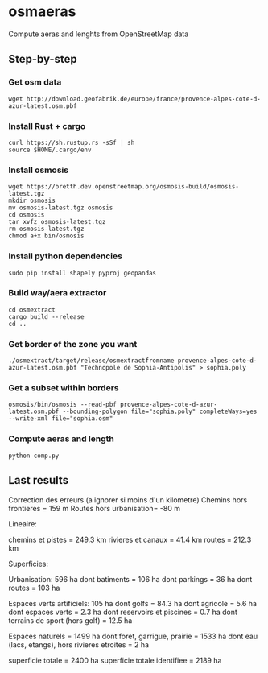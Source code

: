 # osmaeras

Compute aeras and lenghts from OpenStreetMap data

## Step-by-step

### Get osm data
`wget http://download.geofabrik.de/europe/france/provence-alpes-cote-d-azur-latest.osm.pbf`

### Install Rust + cargo
```
curl https://sh.rustup.rs -sSf | sh
source $HOME/.cargo/env
```

### Install osmosis
```
wget https://bretth.dev.openstreetmap.org/osmosis-build/osmosis-latest.tgz
mkdir osmosis
mv osmosis-latest.tgz osmosis
cd osmosis
tar xvfz osmosis-latest.tgz
rm osmosis-latest.tgz
chmod a+x bin/osmosis
```

### Install python dependencies
`sudo pip install shapely pyproj geopandas`

### Build way/aera extractor
```
cd osmextract
cargo build --release
cd ..
```

### Get border of the zone you want
`./osmextract/target/release/osmextractfromname provence-alpes-cote-d-azur-latest.osm.pbf "Technopole de Sophia-Antipolis" > sophia.poly`

### Get a subset within borders
`osmosis/bin/osmosis --read-pbf provence-alpes-cote-d-azur-latest.osm.pbf --bounding-polygon file="sophia.poly" completeWays=yes --write-xml file="sophia.osm"`

### Compute aeras and length
`python comp.py`

## Last results

Correction des erreurs (a ignorer si moins d'un kilometre)
  Chemins hors frontieres = 159 m
  Routes hors urbanisation= -80 m

Lineaire:

  chemins et pistes = 249.3 km
  rivieres et canaux = 41.4 km
  routes = 212.3 km

Superficies:

  Urbanisation: 596 ha
    dont batiments = 106 ha
    dont parkings = 36 ha
    dont routes = 103 ha

  Espaces verts artificiels: 105 ha
    dont golfs = 84.3 ha
    dont agricole = 5.6 ha
    dont espaces verts = 2.3 ha
    dont reservoirs et piscines = 0.7 ha
    dont terrains de sport (hors golf) = 12.5 ha

  Espaces naturels = 1499 ha
    dont foret, garrigue, prairie = 1533 ha
    dont eau (lacs, etangs), hors rivieres etroites = 2 ha

superficie totale = 2400 ha
superficie totale identifiee = 2189 ha

